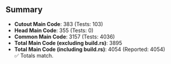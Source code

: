 ## Summary

- **Cutout Main Code**: 383 (Tests: 103)  
- **Head Main Code**: 355 (Tests: 0)  
- **Common Main Code**: 3157 (Tests: 4036)  
- **Total Main Code (excluding build.rs)**: 3895  
- **Total Main Code (including build.rs)**: 4054 (Reported: 4054)  
✅ Totals match.
